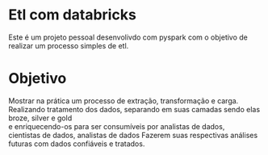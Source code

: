 # Etl com databricks
 Este é um projeto pessoal desenvolivdo com pyspark com o objetivo de realizar um processo simples de etl.

# Objetivo
 Mostrar na prática um processo de extração, transformação e carga. <br />
 Realizando tratamento dos dados, separando em suas camadas sendo elas broze, silver e gold <br />
 e enriquecendo-os para ser consumíveis por analistas de dados, <br />
 cientistas de dados, analistas de dados Fazerem suas respectivas análises futuras com dados confiáveis e tratados. 
